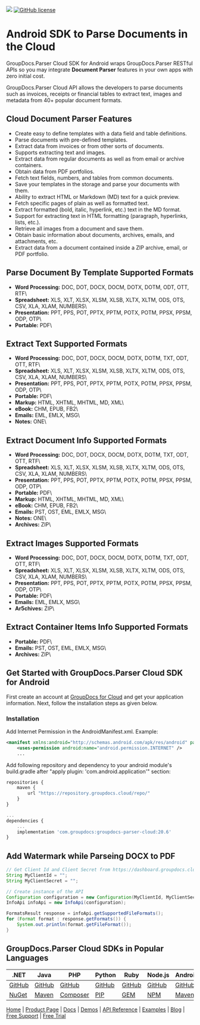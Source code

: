 ![](https://img.shields.io/badge/api-v1.0-lightgrey)  [![GitHub license](https://img.shields.io/github/license/groupdocs-parser-cloud/groupdocs-parser-cloud-android)](https://github.com/groupdocs-parser-cloud/groupdocs-parser-cloud-android)

# Android SDK to Parse Documents in the Cloud

GroupDocs.Parser Cloud SDK for Android wraps GroupDocs.Parser RESTful APIs so you may integrate **Document Parser** features in your own apps with zero initial cost.

GroupDocs.Parser Cloud API allows the developers to parse documents such as invoices, receipts or financial tables to extract text, images and metadata from 40+ popular document formats.

## Cloud Document Parser Features

- Create easy to define templates with a data field and table definitions.
- Parse documents with pre-defined templates.
- Extract data from invoices or from other sorts of documents.
- Supports extracting text and images.
- Extract data from regular documents as well as from email or archive containers.
- Obtain data from PDF portfolios.
- Fetch text fields, numbers, and tables from common documents.
- Save your templates in the storage and parse your documents with them.
- Ability to extract HTML or Markdown (MD) text for a quick preview.
- Fetch specific pages of plain as well as formatted text.
- Extract formatted (bold, italic, hyperlink, etc.) text in the MD format.
- Support for extracting text in HTML formatting (paragraph, hyperlinks, lists, etc.).
- Retrieve all images from a document and save them.
- Obtain basic information about documents, archives, emails, and attachments, etc.
- Extract data from a document contained inside a ZIP archive, email, or PDF portfolio.


## Parse Document By Template Supported Formats

- **Word Processing:** DOC, DOT, DOCX, DOCM, DOTX, DOTM, ODT, OTT, RTF\
- **Spreadsheet:** XLS, XLT, XLSX, XLSM, XLSB, XLTX, XLTM, ODS, OTS, CSV, XLA, XLAM, NUMBERS\
- **Presentation:** PPT, PPS, POT, PPTX, PPTM, POTX, POTM, PPSX, PPSM, ODP, OTP\
- **Portable:** PDF\

## Extract Text Supported Formats

- **Word Processing:** DOC, DOT, DOCX, DOCM, DOTX, DOTM, TXT, ODT, OTT, RTF\
- **Spreadsheet:** XLS, XLT, XLSX, XLSM, XLSB, XLTX, XLTM, ODS, OTS, CSV, XLA, XLAM, NUMBERS\
- **Presentation:** PPT, PPS, POT, PPTX, PPTM, POTX, POTM, PPSX, PPSM, ODP, OTP\
- **Portable:** PDF\
- **Markup:** HTML, XHTML, MHTML, MD, XML\
- **eBook:** CHM, EPUB, FB2\
- **Emails:** EML, EMLX, MSG\
- **Notes:** ONE\

## Extract Document Info Supported Formats

- **Word Processing:** DOC, DOT, DOCX, DOCM, DOTX, DOTM, TXT, ODT, OTT, RTF\
- **Spreadsheet:** XLS, XLT, XLSX, XLSM, XLSB, XLTX, XLTM, ODS, OTS, CSV, XLA, XLAM, NUMBERS\
- **Presentation:** PPT, PPS, POT, PPTX, PPTM, POTX, POTM, PPSX, PPSM, ODP, OTP\
- **Portable:** PDF\
- **Markup:** HTML, XHTML, MHTML, MD, XML\
- **eBook:** CHM, EPUB, FB2\
- **Emails:** PST, OST, EML, EMLX, MSG\
- **Notes:** ONE\
- **Archives:** ZIP\

## Extract Images Supported Formats

- **Word Processing:** DOC, DOT, DOCX, DOCM, DOTX, DOTM, TXT, ODT, OTT, RTF\
- **Spreadsheet:** XLS, XLT, XLSX, XLSM, XLSB, XLTX, XLTM, ODS, OTS, CSV, XLA, XLAM, NUMBERS\
- **Presentation:** PPT, PPS, POT, PPTX, PPTM, POTX, POTM, PPSX, PPSM, ODP, OTP\
- **Portable:** PDF\
- **Emails:** EML, EMLX, MSG\
- **Ar5chives:** ZIP\

## Extract Container Items Info Supported Formats

- **Portable:** PDF\
- **Emails:** PST, OST, EML, EMLX, MSG\
- **Archives:** ZIP\

## Get Started with GroupDocs.Parser Cloud SDK for Android

First create an account at [GroupDocs for Cloud](https://dashboard.groupdocs.cloud/) and get your application information. Next, follow the installation steps as given below.

### Installation

Add Internet Permission in the AndroidManifest.xml. Example:

```xml
<manifest xmlns:android="http://schemas.android.com/apk/res/android" package="<package name>">
    <uses-permission android:name="android.permission.INTERNET" />
    ...
```

Add following repository and dependency to your android module's build.gradle
after "apply plugin: 'com.android.application'" section:

```javascript
repositories {
    maven {
        url "https://repository.groupdocs.cloud/repo/"
    }
}

...
dependencies {
    ...
    implementation 'com.groupdocs:groupdocs-parser-cloud:20.6'
}
```

## Add Watermark while Parseing DOCX to PDF

```java
// Get Client Id and Client Secret from https://dashboard.groupdocs.cloud
String MyClientId = "";
String MyClientSecret = "";

// Create instance of the API
Configuration configuration = new Configuration(MyClientId, MyClientSecret);
InfoApi infoApi = new InfoApi(configuration);

FormatsResult response = infoApi.getSupportedFileFormats();
for (Format format : response.getFormats()) {
	System.out.println(format.getFileFormat());
}
```

## GroupDocs.Parser Cloud SDKs in Popular Languages

| .NET | Java | PHP | Python | Ruby | Node.js | Android |
|---|---|---|---|---|---|---|
| [GitHub](https://github.com/groupdocs-parser-cloud/groupdocs-parser-cloud-dotnet) | [GitHub](https://github.com/groupdocs-parser-cloud/groupdocs-parser-cloud-java) | [GitHub](https://github.com/groupdocs-parser-cloud/groupdocs-parser-cloud-php) | [GitHub](https://github.com/groupdocs-parser-cloud/groupdocs-parser-cloud-python) | [GitHub](https://github.com/groupdocs-parser-cloud/groupdocs-parser-cloud-ruby)  | [GitHub](https://github.com/groupdocs-parser-cloud/groupdocs-parser-cloud-node) | [GitHub](https://github.com/groupdocs-parser-cloud/groupdocs-parser-cloud-android) |
| [NuGet](https://www.nuget.org/packages/GroupDocs.parser-Cloud/) | [Maven](https://repository.groupdocs.cloud/webapp/#/artifacts/browse/tree/General/repo/com/groupdocs/groupdocs-parser-cloud) | [Composer](https://packagist.org/packages/groupdocscloud/groupdocs-parser-cloud) | [PIP](https://pypi.org/project/groupdocs-parser-cloud/) | [GEM](https://rubygems.org/gems/groupdocs_parser_cloud)  | [NPM](https://www.npmjs.com/package/groupdocs-parser-cloud) | [Maven](https://repository.groupdocs.cloud/webapp/#/artifacts/browse/tree/General/repo/com/groupdocs/groupdocs-parser-cloud-android) |


[Home](https://www.groupdocs.cloud/) | [Product Page](https://products.groupdocs.cloud/parser/java) | [Docs](https://docs.groupdocs.cloud/parser/) | [Demos](https://products.groupdocs.app/parser/family) | [API Reference](https://apireference.groupdocs.cloud/parser/) | [Examples](https://github.com/groupdocs-parser-cloud/groupdocs-parser-cloud-java-samples) | [Blog](https://blog.groupdocs.cloud/category/parser/) | [Free Support](https://forum.groupdocs.cloud/c/parser) | [Free Trial](https://purchase.groupdocs.cloud/trial)
